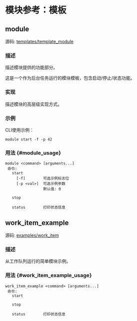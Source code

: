 # 模块参考：模板

## module

源码: [templates/template_module](https://github.com/PX4/PX4-Autopilot/tree/main/src/templates/template_module)

### 描述
描述模块提供的功能部分。

这是一个作为后台任务运行的模块模板，包含启动/停止/状态功能。

### 实现
描述模块的高层级实现方式。

### 示例
CLI使用示例：
```
module start -f -p 42
```

### 用法 {#module_usage}

```
module <command> [arguments...]
 命令:
   start
     [-f]        可选示例标志位
     [-p <val>]  可选示例参数
                 默认值: 0

   stop

   status        打印状态信息
```

## work_item_example

源码: [examples/work_item](https://github.com/PX4/PX4-Autopilot/tree/main/src/examples/work_item)

### 描述
从工作队列运行的简单模块示例。

### 用法 {#work_item_example_usage}

```
work_item_example <command> [arguments...]
 命令:
   start

   stop

   status        打印状态信息
```